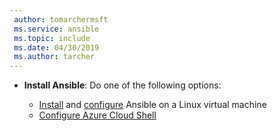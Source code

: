 ```yaml
---
 author: tomarchermsft
 ms.service: ansible
 ms.topic: include
 ms.date: 04/30/2019
 ms.author: tarcher
---
```


- **Install Ansible**: Do one of the following options:

    - [Install](/azure/ansible/ansible-install-configure#install-ansible-on-an-azure-linux-virtual-machine) and [configure](/azure/ansible/ansible-install-configure#create-azure-credentials) Ansible on a Linux virtual machine
    - [Configure Azure Cloud Shell](/azure/cloud-shell/quickstart)